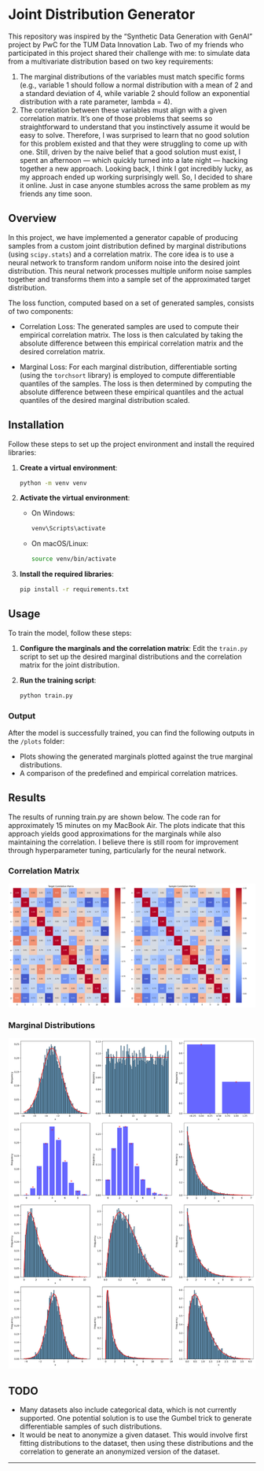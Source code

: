 # Joint Distribution Generator

This repository was inspired by the “Synthetic Data Generation with GenAI” project by PwC for the TUM Data Innovation Lab. Two of my friends who participated in this project shared their challenge with me: to simulate data from a multivariate distribution based on two key requirements:
1. The marginal distributions of the variables must match specific forms (e.g., variable 1 should follow a normal distribution with a mean of 2 and a standard deviation of 4, while variable 2 should follow an exponential distribution with a rate parameter, lambda = 4).
2. The correlation between these variables must align with a given correlation matrix.
It’s one of those problems that seems so straightforward to understand that you instinctively assume it would be easy to solve. Therefore, I was surprised to learn that no good solution for this problem existed and that they were struggling to come up with one. Still, driven by the naive belief that a good solution must exist, I spent an afternoon — which quickly turned into a late night — hacking together a new approach. Looking back, I think I got incredibly lucky, as my approach ended up working surprisingly well. So, I decided to share it online. Just in case anyone stumbles across the same problem as my friends any time soon. 

## Overview

In this project, we have implemented a generator capable of producing samples from a custom joint distribution defined by marginal distributions (using `scipy.stats`) and a correlation matrix. The core idea is to use a neural network to transform random uniform noise into the desired joint distribution. This neural network processes multiple uniform noise samples together and transforms them into a sample set of the approximated target distribution.

The loss function, computed based on a set of generated samples, consists of two components:
- Correlation Loss: The generated samples are used to compute their empirical correlation matrix. The loss is then calculated by taking the absolute difference between this empirical correlation matrix and the desired correlation matrix.

- Marginal Loss: For each marginal distribution, differentiable sorting (using the `torchsort` library) is employed to compute differentiable quantiles of the samples. The loss is then determined by computing the absolute difference between these empirical quantiles and the actual quantiles of the desired marginal distribution scaled.


## Installation

Follow these steps to set up the project environment and install the required libraries:

1. **Create a virtual environment**:
    ```bash
    python -m venv venv
    ```

2. **Activate the virtual environment**:
    - On Windows:
      ```bash
      venv\Scripts\activate
      ```
    - On macOS/Linux:
      ```bash
      source venv/bin/activate
      ```

3. **Install the required libraries**:
    ```bash
    pip install -r requirements.txt
    ```

## Usage

To train the model, follow these steps:

1. **Configure the marginals and the correlation matrix**: Edit the `train.py` script to set up the desired marginal distributions and the correlation matrix for the joint distribution.

2. **Run the training script**:
    ```bash
    python train.py
    ```

### Output

After the model is successfully trained, you can find the following outputs in the `/plots` folder:

- Plots showing the generated marginals plotted against the true marginal distributions.
- A comparison of the predefined and empirical correlation matrices.


## Results

The results of running train.py are shown below. The code ran for approximately 15 minutes on my MacBook Air. The plots indicate that this approach yields good approximations for the marginals while also maintaining the correlation. I believe there is still room for improvement through hyperparameter tuning, particularly for the neural network.

### Correlation Matrix

![Correlation Matrix](plots/correlation.png)

### Marginal Distributions

![Marginal Distributions](plots/marginals.png)

## TODO

- Many datasets also include categorical data, which is not currently supported. One potential solution is to use the Gumbel trick to generate differentiable samples of such distributions.
- It would be neat to anonymize a given dataset. This would involve first fitting distributions to the dataset, then using these distributions and the correlation to generate an anonymized version of the dataset.
---
